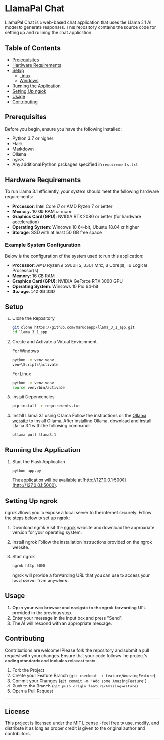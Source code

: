 # LlamaPal Chat

LlamaPal Chat is a web-based chat application that uses the Llama 3.1 AI model to generate responses. This repository contains the source code for setting up and running the chat application.

## Table of Contents

- [Prerequisites](#prerequisites)
- [Hardware Requirements](#hardware-requirements)
- [Setup](#setup)
  - [Linux](#linux)
  - [Windows](#windows)
- [Running the Application](#running-the-application)
- [Setting Up ngrok](#setting-up-ngrok)
- [Usage](#usage)
- [Contributing](#contributing)

## Prerequisites

Before you begin, ensure you have the following installed:

- Python 3.7 or higher
- Flask
- Markdown
- Ollama
- ngrok
- Any additional Python packages specified in `requirements.txt`

## Hardware Requirements

To run Llama 3.1 efficiently, your system should meet the following hardware requirements:

- **Processor**: Intel Core i7 or AMD Ryzen 7 or better
- **Memory**: 16 GB RAM or more
- **Graphics Card (GPU)**: NVIDIA RTX 2080 or better (for hardware acceleration)
- **Operating System**: Windows 10 64-bit, Ubuntu 18.04 or higher
- **Storage**: SSD with at least 50 GB free space

### Example System Configuration

Below is the configuration of the system used to run this application:

- **Processor**: AMD Ryzen 9 5900HS, 3301 Mhz, 8 Core(s), 16 Logical Processor(s)
- **Memory**: 16 GB RAM
- **Graphics Card (GPU)**: NVIDIA GeForce RTX 3060 GPU
- **Operating System**: Windows 10 Pro 64-bit
- **Storage**: 512 GB SSD

## Setup

1. Clone the Repository
    ```sh
    git clone https://github.com/manudeepp/llama_3_1_app.git
    cd llama_3_1_app
    ```
2. Create and Activate a Virtual Environment
   
      For Windows
      ```sh
      python -m venv venv
      venv\Scripts\activate
      ```
      For Linux
      ```sh
      python -m venv venv
      source venv/bin/activate
      ```
4. Install Dependencies
    ```sh
    pip install -r requirements.txt
    ```
5. Install Llama 3.1 using Ollama
    Follow the instructions on the [Ollama website](https://ollama.com/library/llama3.1) to install Ollama. After installing Ollama, download and install Llama 3.1 with the following command:
    ```sh
    ollama pull llama3.1
    ```

## Running the Application

1. Start the Flask Application
    ```sh
    python app.py
    ```
    The application will be available at [http://127.0.0.1:5000](http://127.0.0.1:5000).

## Setting Up ngrok

ngrok allows you to expose a local server to the internet securely. Follow the steps below to set up ngrok:

1. Download ngrok
    Visit the [ngrok](https://dashboard.ngrok.com/get-started/setup/windows) website and download the appropriate version for your operating system.

2. Install ngrok
    Follow the installation instructions provided on the ngrok website.

3. Start ngrok
    ```sh
    ngrok http 5000
    ```
    ngrok will provide a forwarding URL that you can use to access your local server from anywhere.

## Usage

1. Open your web browser and navigate to the ngrok forwarding URL provided in the previous step.
2. Enter your message in the input box and press "Send".
3. The AI will respond with an appropriate message.

## Contributing

Contributions are welcome! Please fork the repository and submit a pull request with your changes. Ensure that your code follows the project's coding standards and includes relevant tests.

1. Fork the Project
2. Create your Feature Branch (`git checkout -b feature/AmazingFeature`)
3. Commit your Changes (`git commit -m 'Add some AmazingFeature'`)
4. Push to the Branch (`git push origin feature/AmazingFeature`)
5. Open a Pull Request

---

## License
This project is licensed under the [MIT License](https://opensource.org/licenses/MIT) - feel free to use, modify, and distribute it as long as proper credit is given to the original author and contributors.
